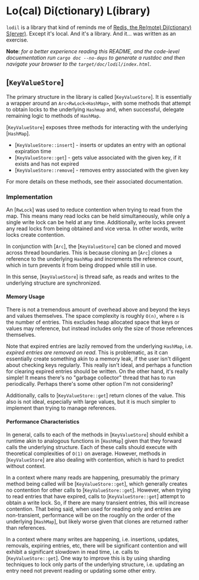# Lo(cal) Di(ctionary) L(ibrary)

`lodil` is a library that kind of reminds me of [Redis, the Re(mote) Di(ctionary) S(erver)](redis.io).
Except it's local. And it's a library. And it... was written as an exercise.

**Note**: _for a better experience reading this README, and the code-level
docuementation run `cargo doc --no-deps` to generate a rustdoc and then navigate
your browser to the `target/doc/lodil/index.html`._

## [`KeyValueStore`]

The primary structure in the library is called [`KeyValueStore`]. It is essentially a
wrapper around an `Arc<RwLock<HashMap>`, with some methods that attempt to
obtain locks to the underlying `Hashmap` and, when successful, delegate remaining logic
to methods of `HashMap`.

[`KeyValueStore`] exposes three methods for interacting with the underlying [`HashMap`].

 - [`KeyValueStore::insert`] - inserts or updates an entry with an optional expiration time
 - [`KeyValueStore::get`] - gets value associated with the given key, if it exists and has not expired
 - [`KeyValueStore::remove`] - removes entry associated with the given key

For more details on these methods, see their associated documentation.

### Implementation

An [`RwLock`] was used to reduce contention when trying to read from the map. This means
many read locks can be held simultaneously, while only a single write lock can be
held at any time. Additionally, write locks prevent any read locks from being obtained
and vice versa. In other words, write locks create contention.

In conjunction with [`Arc`], the [`KeyValueStore`] can be cloned and moved across thread
boundaries. This is because cloning an [`Arc`] clones a reference to the underlying 
`HashMap` and increments the reference count, which in turn prevents it from being dropped
while still in use.

In this sense, [`KeyValueStore`] is thread safe, as reads and writes to the underlying
structure are synchronized.

#### Memory Usage

There is not a tremendous amount of overhead above and beyond the keys and values themselves.
The space complexity is roughly `O(n)`, where `n` is the number of entries. This excludes heap
allocated space that keys or values may reference, but instead includes only the size of those
references themselves.

Note that expired entries are lazily removed from the underlying `HashMap`, i.e. _expired
entries are removed on read_. This is problematic, as it can essentially create something akin to
a memory leak, if the user isn't diligent about checking keys regularly. This really isn't
ideal, and perhaps a function for clearing expired entries should be written. On the other hand,
it's really simple! It means there's no "garbage collector" thread that has to run periodically.
Perhaps there's some other option I'm not considering?

Additionally, calls to [`KeyValueStore::get`] return clones of the value. This also is not ideal,
especially with large values, but it is much simpler to implement than trying to manage references.

#### Performance Characteristics

In general, calls to each of the methods in [`KeyValueStore`] should exhibit a runtime akin
to analogous functions in [`HashMap`] given that they forward calls the underlying structure.
Each of these calls should execute with theoretical complexities of `O(1)` on average.
However, methods in [`KeyValueStore`] are also dealing with contention, which is hard to predict
without context.

In a context where many reads are happening, presumably the primary method being called will be
[`KeyValueStore::get`], which generally creates no contention for other calls to [`KeyValueStore::get`].
However, when trying to read entries that have expired, calls to [`KeyValueStore::get`] attempt to
obtain a write lock. So, if there are many transient entries, this will increase contention.
That being said, when used for reading only and entries are non-transient, performance will be on the
roughly on the order of the underlying [`HashMap`], but likely worse given that clones are returned
rather than references.

In a context where many writes are happening, i.e. insertions, updates, removals, expiring entries, etc,
there will be significant contention and will exhibit a significant slowdown in read time, i.e. calls
to [`KeyValueStore::get`]. One way to improve this is by using sharding techniques to lock only parts of the
underlying structure, i.e. updating an entry need not prevent reading or updating some other entry.
